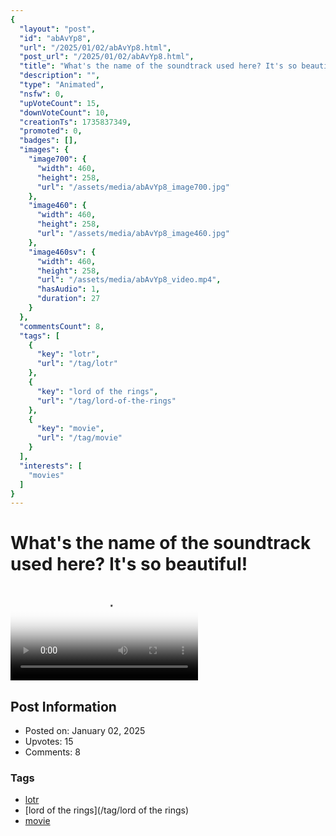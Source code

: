 ```yaml
---
{
  "layout": "post",
  "id": "abAvYp8",
  "url": "/2025/01/02/abAvYp8.html",
  "post_url": "/2025/01/02/abAvYp8.html",
  "title": "What's the name of the soundtrack used here? It's so beautiful!",
  "description": "",
  "type": "Animated",
  "nsfw": 0,
  "upVoteCount": 15,
  "downVoteCount": 10,
  "creationTs": 1735837349,
  "promoted": 0,
  "badges": [],
  "images": {
    "image700": {
      "width": 460,
      "height": 258,
      "url": "/assets/media/abAvYp8_image700.jpg"
    },
    "image460": {
      "width": 460,
      "height": 258,
      "url": "/assets/media/abAvYp8_image460.jpg"
    },
    "image460sv": {
      "width": 460,
      "height": 258,
      "url": "/assets/media/abAvYp8_video.mp4",
      "hasAudio": 1,
      "duration": 27
    }
  },
  "commentsCount": 8,
  "tags": [
    {
      "key": "lotr",
      "url": "/tag/lotr"
    },
    {
      "key": "lord of the rings",
      "url": "/tag/lord-of-the-rings"
    },
    {
      "key": "movie",
      "url": "/tag/movie"
    }
  ],
  "interests": [
    "movies"
  ]
}
---
```


# What's the name of the soundtrack used here? It's so beautiful!

<video controls playsinline loop poster="/assets/media/abAvYp8_image460.jpg">
  <source src="/assets/media/abAvYp8_video.mp4" type="video/mp4">
  Your browser does not support the video tag.
</video>

## Post Information

- Posted on: January 02, 2025
- Upvotes: 15
- Comments: 8

### Tags

- [lotr](/tag/lotr)
- [lord of the rings](/tag/lord of the rings)
- [movie](/tag/movie)
